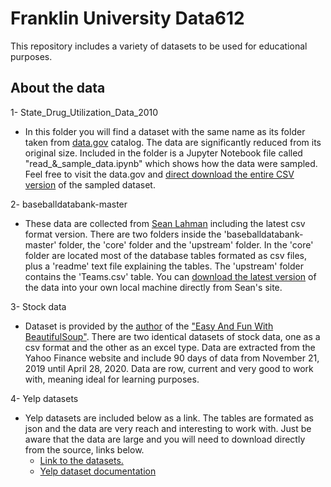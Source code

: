 # Franklin University Data612

This repository includes a variety of datasets to be used for educational purposes. 

## About the data

1- State_Drug_Utilization_Data_2010

  - In this folder you will find a dataset with the same name as its folder taken from [data.gov](https://catalog.data.gov/dataset/state-drug-utilization-data-2010-81ad0) catalog. The data are significantly reduced from its original size. Included in the folder is a Jupyter Notebook file called "read_&_sample_data.ipynb" which shows how the data were sampled. Feel free to visit the data.gov and [direct download the entire CSV version](https://data.medicaid.gov/api/views/mmgn-kvy5/rows.csv?accessType=DOWNLOAD) of the sampled dataset. 

2- baseballdatabank-master

  - These data are collected from [Sean Lahman](http://www.seanlahman.com/about/) including the latest csv format version. There are two folders inside the 'baseballdatabank-master' folder, the 'core' folder and the 'upstream' folder. In the 'core' folder are located most of the database tables formated as csv files, plus a 'readme' text file explaining the tables. The 'upstream' folder contains the 'Teams.csv' table. You can [download the latest version](http://www.seanlahman.com/baseball-archive/statistics/) of the data into your own local machine directly from Sean's site. 

3- Stock data

  - Dataset is provided by the [author](https://github.com/tonysla) of the ["Easy And Fun With BeautifulSoup"](https://github.com/tonysla/Easy-And-Fun-With-BeautifulSoup). There are two identical datasets of stock data, one as a csv format and the other as an excel type. Data are extracted from the Yahoo Finance website and include 90 days of data from November 21, 2019 until April 28, 2020. Data are row, current and very good to work with, meaning ideal for learning purposes. 

4- Yelp datasets   

- Yelp datasets are included below as a link. The tables are formated as json and the data are very reach and interesting to work with. Just be aware that the data are large and you will need to download directly from the source, links below.  
  - [Link to the datasets.](https://www.yelp.com/dataset)
  - [Yelp dataset documentation](https://www.yelp.com/dataset/documentation/main)
